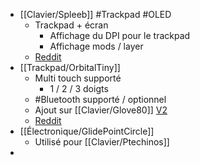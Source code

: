 - [[Clavier/Spleeb]] #Trackpad #OLED
	- Trackpad + écran
		- Affichage du DPI pour le trackpad
		- Affichage mods / layer
	- [Reddit](https://www.reddit.com/r/MechanicalKeyboards/comments/11xo8id/i_chased_the_endgame_to_the_point_where_i/)
- [[Trackpad/OrbitalTiny]]
	- Multi touch supporté
		- 1 / 2 / 3 doigts
	- #Bluetooth supporté / optionnel
	- Ajout sur [[Clavier/Glove80]] [V2](https://www.reddit.com/r/ErgoMechKeyboards/comments/11xlda7/glove80_orbital_trackpads/)
	- [Reddit](https://www.reddit.com/r/ErgoMechKeyboards/comments/113rfhm/orbital_tiny_trackpad_batch_one_has_shipped/)
- [[Électronique/GlidePointCircle]]
	- Utilisé pour [[Clavier/Ptechinos]]
-